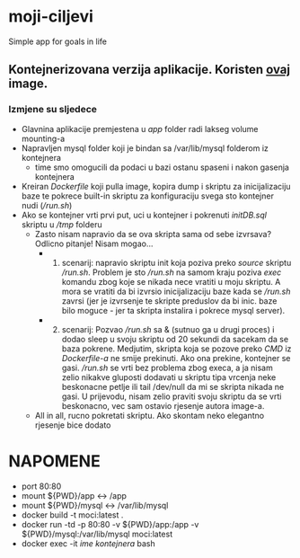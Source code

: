 # moji-ciljevi
Simple app for goals in life

## Kontejnerizovana verzija aplikacije. Koristen [ovaj](https://hub.docker.com/r/mattrayner/lamp#mysql-databases) image. 

### Izmjene su sljedece  
* Glavnina aplikacije premjestena u *app* folder radi lakseg volume mounting-a
* Napravljen mysql folder koji je bindan sa /var/lib/mysql folderom iz kontejnera
    * time smo omogucili da podaci u bazi ostanu spaseni i nakon gasenja kontejnera
* Kreiran *Dockerfile* koji pulla image, kopira dump i skriptu za inicijalizaciju baze te pokrece built-in skriptu za konfiguraciju svega sto kontejner nudi (*/run.sh*)
* Ako se kontejner vrti prvi put, uci u kontejner i pokrenuti *initDB.sql* skriptu u */tmp* folderu
    * Zasto nisam napravio da se ova skripta sama od sebe izvrsava? Odlicno pitanje! Nisam mogao... 
        * 1. scenarij: napravio skriptu init koja poziva preko *source* skriptu */run.sh*. Problem je sto */run.sh* na samom kraju poziva *exec* komandu zbog koje se nikada nece vratiti u moju skriptu. A mora se vratiti da bi izvrsio inicijalizaciju baze kada se */run.sh* zavrsi (jer je izvrsenje te skripte preduslov da bi inic. baze bilo moguce - jer ta skripta instalira i pokrece mysql server).
        * 2. scenarij: Pozvao */run.sh* sa & (sutnuo ga u drugi proces) i dodao sleep u svoju skriptu od 20 sekundi da sacekam da se baza pokrene. Medjutim, skripta koja se pozove preko *CMD* iz *Dockerfile-a* ne smije prekinuti. Ako ona prekine, kontejner se gasi. */run.sh* se vrti bez problema zbog execa, a ja nisam zelio nikakve gluposti dodavati u skriptu tipa vrcenja neke beskonacne petlje ili tail /dev/null da mi se skripta nikada ne gasi. U prijevodu, nisam zelio praviti svoju skriptu da se vrti beskonacno, vec sam ostavio rjesenje autora image-a. 
    * All in all, rucno pokretati skriptu. Ako skontam neko elegantno rjesenje bice dodato

# NAPOMENE
* port 80:80
* mount ${PWD}/app <-> /app
* mount ${PWD}/mysql <-> /var/lib/mysql
* docker build -t moci:latest .
* docker run -td -p 80:80 -v ${PWD}/app:/app -v ${PWD}/mysql:/var/lib/mysql moci:latest
* docker exec -it _ime kontejnera_ bash

